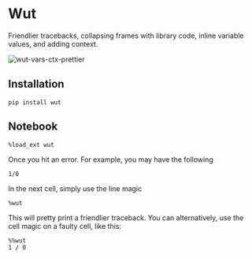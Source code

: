 # Wut

Friendlier tracebacks, collapsing frames with library code, inline variable values, and adding context.

![wut-vars-ctx-prettier](https://user-images.githubusercontent.com/2068077/138010088-d17eef95-0965-49b0-9570-b21c832cbe99.gif)


## Installation

```
pip install wut
```

## Notebook

```
%load_ext wut
```

Once you hit an error. For example, you may have the following

```
1/0
```

In the next cell, simply use the line magic

```
%wut
```

This will pretty print a friendlier traceback. You can alternatively, use the cell magic on a faulty cell, like this:

```
%%wut
1 / 0
```
